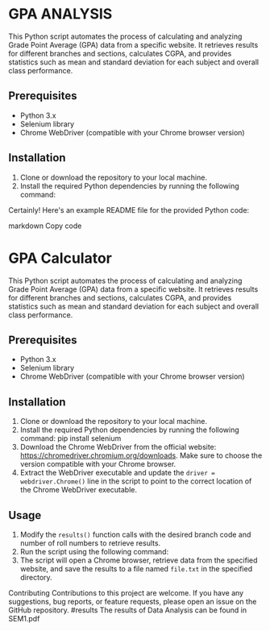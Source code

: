 # GPA ANALYSIS

This Python script automates the process of calculating and analyzing Grade Point Average (GPA) data from a specific website. It retrieves results for different branches and sections, calculates CGPA, and provides statistics such as mean and standard deviation for each subject and overall class performance.

## Prerequisites

- Python 3.x
- Selenium library
- Chrome WebDriver (compatible with your Chrome browser version)

## Installation

1. Clone or download the repository to your local machine.
2. Install the required Python dependencies by running the following command:

Certainly! Here's an example README file for the provided Python code:

markdown
Copy code
# GPA Calculator

This Python script automates the process of calculating and analyzing Grade Point Average (GPA) data from a specific website. It retrieves results for different branches and sections, calculates CGPA, and provides statistics such as mean and standard deviation for each subject and overall class performance.

## Prerequisites

- Python 3.x
- Selenium library
- Chrome WebDriver (compatible with your Chrome browser version)

## Installation

1. Clone or download the repository to your local machine.
2. Install the required Python dependencies by running the following command:
pip install selenium
3. Download the Chrome WebDriver from the official website: https://chromedriver.chromium.org/downloads. Make sure to choose the version compatible with your Chrome browser.
4. Extract the WebDriver executable and update the `driver = webdriver.Chrome()` line in the script to point to the correct location of the Chrome WebDriver executable.

## Usage

1. Modify the `results()` function calls with the desired branch code and number of roll numbers to retrieve results.
2. Run the script using the following command:
3. The script will open a Chrome browser, retrieve data from the specified website, and save the results to a file named `file.txt` in the specified directory.

Contributing
Contributions to this project are welcome. If you have any suggestions, bug reports, or feature requests, please open an issue on the GitHub repository.
#results
The results of Data Analysis can be found in SEM1.pdf
